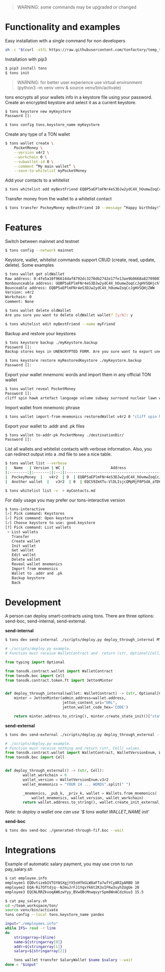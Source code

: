 > WARNING: some commands may be upgraded or changed

# Functionality and examples

Easy installation with a single command for non developers
```bash
sh -c "$(curl -sSfL https://raw.githubusercontent.com/tonfactory/temp_tons_install/master/install)"
```

Installation with pip3
```bash
$ pip3 install tons
$ tons init
```
> WARNING: for better user experience use virtual environment (python3 -m venv venv & source venv/bin/activate)

tons encrypts all your wallets info in a keystore file using your password. Create an encrypted keystore and select it as a current keystore.

```bash
$ tons keystore new myKeystore
Password []:

$ tons config tons.keystore_name myKeystore
```


Create any type of a TON wallet

```bash
$ tons wallet create \
	PocketMoney \
	--version v4r2 \
	--workchain 0 \
	--subwallet-id 0 \
	--comment “My main wallet” \
	--save-to-whitelist myPocketMoney
```


Add your contacts to a whitelist
```bash
$ tons whitelist add myBestFriend EQBP5aEPlmFNr4eS3DJw2ydC4X_hOumwZoqCcJgHVSQHjZWW
```


Transfer money from the wallet to a whitelist contact
```bash
$ tons transfer PockeyMoney myBestFriend 10 --message “Happy birthday!”
```


# Features


Switch between mainnet and testnet
```bash
$ tons config --network mainnet
```


Keystore, wallet, whitelist commands support CRUD (create, read, update, delete). Some examples

```bash
$ tons wallet get oldWallet
Raw address: 0:4fe5a10f96614daf8792dc3270db2742e17fe13ae9b0668a827098075524078d
Nonbounceable address: UQBP5aEPlmFNr4eS3DJw2ydC4X_hOumwZoqCcJgHVSQHjchT
Bounceable address: EQBP5aEPlmFNr4eS3DJw2ydC4X_hOumwZoqCcJgHVSQHjZWW
Version: v4r2
Workchain: 0
Comment: None

$ tons wallet delete oldWallet
Are you sure you want to delete oldWallet wallet? [y/N]: y

$ tons whitelist edit myBestFriend --name myFriend
``` 


Backup and restore your keystores

```bash
$ tons keystore backup ./myKeystore.backup
Password []: 
Backup stores keys in UNENCRYPTED FORM. Are you sure want to export unencrypted keys to disk? [y/N]: y

$ tons keystore restore myRestoredKeystore ./myKeystore.backup
Password []:
```

Export your wallet mnemonic words and import them in any official TON wallet

```bash
$ tons wallet reveal PocketMoney
Password []: 
cliff spin hawk artefact language volume subway surround nuclear lawn weird arrest mule cube impact crash abandon slender turn basic sentence actor you fix
```

Import wallet from mnemonic phrase 

```bash
$ tons wallet import-from-mnemonics restoredWallet v4r2 0 "cliff spin hawk artefact language volume subway surround nuclear lawn weird arrest mule cube impact crash abandon slender turn basic sentence actor you fix"
```

Export your wallet to .addr and .pk files

```bash
$ tons wallet to-addr-pk PocketMoney ./destinationDir/
Password []:
```

List all wallets and whitelist contacts with verbose information. Also, you can redirect output into a .md file to see a nice table.

```bash
$ tons wallet list --verbose
|   Name   | Version | WC |                     Address                      |       Comment        |  State   |    Balance    |
|:--------:|:-------:|:--:|:------------------------------------------------:|:--------------------:|:--------:|:-------------:|
|  PockeyMoney  |   v4r2  | 0  | EQBP5aEPlmFNr4eS3DJw2ydC4X_hOumwZoqCcJgHVSQHjZWW | None |  Active  | 1.095236369 |
|  Another wallet  |   v3r2  | 0  | EQCS9ZmXTu-VlDLIsjcQMpMjF0PSdA_aTD6MqCHlaLUoTARS |         None         |  Active  |  1.095236369  |

$ tons whitelist list -v  > myContacts.md
```

For daily usage you may prefer our tons-interactive version

```bash
$ tons-interactive
[✓] Pick command: Keystores
[✓] Pick command: Open keystore
[✓] Choose keystore to use: good.keystore
[?] Pick command: List wallets
 > List wallets
   Transfer
   Create wallet
   Init wallet
   Get wallet
   Edit wallet
   Delete wallet
   Reveal wallet mnemonics
   Import from mnemonics
   Wallet to .addr and .pk
   Backup keystore
   Back
```


# Development

A person can deploy smart-contracts using tons. There are three options: send-boc, send-internal, send-external.

**send-internal**
```bash
$ tons dev send-internal ./scripts/deploy.py deploy_through_internal MY_WALLET_NAME 0.1 --wait
```
 
```python
# ./scripts/deploy.py example. 
# Function must receive WalletContract and  return (str, Optional[Cell], Optional[Cell]) values.

from typing import Optional

from tonsdk.contract.wallet import WalletContract
from tonsdk.boc import Cell
from tonsdk.contract.token.ft import JettonMinter


def deploy_through_internal(wallet: WalletContract) -> (str, Optional[Cell], Optional[Cell]):
    minter = JettonMinter(admin_address=wallet.address,
                          jetton_content_uri="URL",
                          jetton_wallet_code_hex='CODE')

    return minter.address.to_string(), minter.create_state_init()["state_init"], None
```

**send-external**
```bash
$ tons dev send-external ./scripts/deploy.py deploy_through_external --wait
```

```python
# ./scripts/deploy.py example. 
# Function must receive nothing and return (str, Cell) values.
from tonsdk.contract.wallet import WalletContract, WalletVersionEnum, Wallets
from tonsdk.boc import Cell


def deploy_through_external() -> (str, Cell):
        wallet_workchain = 0
        wallet_version = WalletVersionEnum.v3r2
        wallet_mnemonics = "YOUR 24 ... WORDS".split(" ")

        _mnemonics, _pub_k, _priv_k, wallet = Wallets.from_mnemonics(
            wallet_mnemonics, wallet_version, wallet_workchain)
        return wallet.address.to_string(), wallet.create_init_external_message()["message"]
```

*Note: to deploy a wallet one can use '$ tons wallet WALLET_NAME init'*

**send-boc**
```bash
$ tons dev send-boc ./generated-through-fif.boc --wait
```

# Integrations

Example of automatic salary payment, you may use cron to run pay_salary.sh
```bash
$ cat employee.info
employee1 EQDvtizebIVTGYASXgjYX5sHfkGLW8aFTa7wfYCyARIpARB0 10
employee2 EQA-Ri7Oftdjq--NJmuJrFJ1YqxYk6t2K3xIFKw3syhIUgUe 20
employee3 EQCNLRRZkvoqAW6zwYyy_BVwOBcMnwqvyrSpm8WnACdzXuu3 15.5

$ cat pay_salary.sh
cd ~/team_workspace/ton/
source venv/bin/activate
tons config --local tons.keystore_name yandex

input="./employees.info"
while IFS= read -r line
do
    stringarray=($line)
    name=${stringarray[0]}
    addr=${stringarray[1]}
    salary=${stringarray[2]}

    tons wallet transfer SalaryWallet $name $salary --wait
done < "$input"
```
